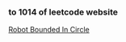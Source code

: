 ### to 1014 of leetcode website

[Robot Bounded In Circle](https://leetcode-cn.com/problems/robot-bounded-in-circle/)